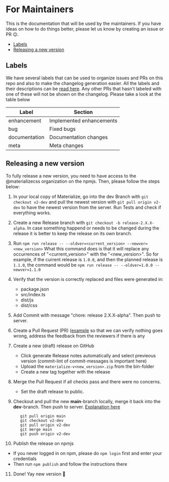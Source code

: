 # For Maintainers
This is the documentation that will be used by the maintainers. If you have ideas on how to do things better, please let us know by creating an issue or PR 😉.

- [Labels](#labels)
- [Releasing a new version](#releasing-a-new-version)

## Labels
We have several labels that can be used to organize issues and PRs on this repo and also to make the changelog generation easier. All the labels and their descriptions can be [read here](https://github.com/materializecss/materialize/issues/labels). Any other PRs that hasn't labeled with one of these will not be shown on the changelog. Please take a look at the table below

| Label         | Section                  |
|---------------|--------------------------|
| enhancement   | Implemented enhancements |
| bug           | Fixed bugs               |
| documentation | Documentation changes    |
| meta          | Meta changes             |

## Releasing a new version
To fully release a new version, you need to have access to the @materializecss organization on the npmjs. Then, please follow the steps below:

1. In your local copy of Materialize, go into the dev Branch with `git checkout v2-dev` and pull the newest version
   with `git pull origin v2-dev` to have the newest version from the server. Run Tests and check if everything works.

2. Create a new Release branch with `git checkout -b release-2.X.X-alpha`.
   In case something happend or needs to be changed during the release it is better to keep the release on its own branch.

3. Run `npm run release -- --oldver=<current_version> --newver=<new_version>`
   What this command does is that it will replace any occurrences of "<current_version>" with the "<new_version>". So for example, if the current release is `1.0.0`, and then the planned release is `1.1.0`, the command would be
   ```npm run release -- --oldver=1.0.0 --newver=1.1.0```

4. Verify that the version is correctly replaced and files were generated in:
   * package.json
   * src/index.ts
   * dist/js
   * dist/css

5. Add Commit with message "chore: release 2.X.X-alpha". Then push to server.

6. Create a Pull Request (PR) ([example](https://github.com/materializecss/materialize/pull/258) so that we can verify nothing goes wrong, address the feedback from the reviewers if there is any

7. Create a new (draft) release on GitHub
   * Click generate Release notes automatically and select previeous version (commit-lint of commit-messages is important here)
   * Upload the `materialize-v<new_version>.zip` from the bin-folder
   * Create a new tag together with the release

8. Merge the Pull Request if all checks pass and there were no concerns.
   * Set the draft release to public.

9. Checkout and pull the new **main**-branch locally, merge it back into the **dev**-branch. Then push to server. [Explanation here](https://stackoverflow.com/a/72959052)
   ```git checkout main
      git pull origin main
      git checkout v2-dev
      git pull origin v2-dev
      git merge main
      git push origin v2-dev
   ```

10. Publish the release on npmjs
   * If you never logged in on npm, please do `npm login` first and enter your credentials
   * Then run `npm publish` and follow the instructions there

11. Done! Yay new version 🥳